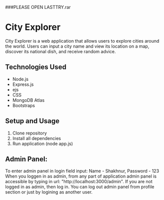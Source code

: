###PLEASE OPEN LASTTRY.rar
# City Explorer
City Explorer is a web application that allows users to explore cities around the world. Users can input a city name and view its location on a map, discover its national dish, and receive random advice.

## Technologies Used

- Node.js
- Express.js
- ejs
- CSS
- MongoDB Atlas
- Bootstraps

## Setup and Usage
1. Clone repository
2. Install all dependencies
3. Run application (node app.js)

## Admin Panel:
To enter admin panel in login field input: Name - Shakhnur, Password - 123
When you loggen in as admin, from any part of application admin panel is accessible by typing in url: "http://localhost:3000/admin". If you are not logged in as admin, then log in.
You can log out admin panel from profile section or just by logining as another user.
